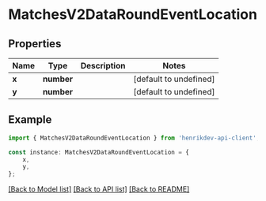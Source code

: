# MatchesV2DataRoundEventLocation


## Properties

Name | Type | Description | Notes
------------ | ------------- | ------------- | -------------
**x** | **number** |  | [default to undefined]
**y** | **number** |  | [default to undefined]

## Example

```typescript
import { MatchesV2DataRoundEventLocation } from 'henrikdev-api-client';

const instance: MatchesV2DataRoundEventLocation = {
    x,
    y,
};
```

[[Back to Model list]](../README.md#documentation-for-models) [[Back to API list]](../README.md#documentation-for-api-endpoints) [[Back to README]](../README.md)
